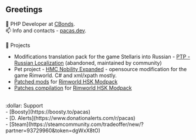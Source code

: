 ## Greetings

<!--
**pacas/pacas** is a ✨ _special_ ✨ repository because its `README.md` (this file) appears on your GitHub profile.

Here are some ideas to get you started:

- 🔭 I’m currently working on ...
- 🌱 I’m currently learning ...
- 👯 I’m looking to collaborate on ...
- 🤔 I’m looking for help with ...
- 💬 Ask me about ...
- 📫 How to reach me: ...
- 😄 Pronouns: ...
- ⚡ Fun fact: ...
-->

💬 PHP Developer at [CBonds](https://cbonds.com/).<br>
📫 Info and contacts - [pacas.dev](https://www.pacas.dev/).
<br><br>
🚀 Projects 
- Modifications translation pack for the game Stellaris into Russian - [PTP - Russian Localization](https://steamcommunity.com/sharedfiles/filedetails/?id=1375388095) (abandoned, maintained by community)
- Pet project - [HMC Nobility Expanded](https://github.com/pacas/HMC-Nobility-Expanded) - opensource modification for the game Rimworld. C# and xml/xpath mostly.
- [Patched mods](https://github.com/pacas/RW-Pacas-HSK-Patches) for [Rimworld HSK Modpack](https://github.com/skyarkhangel/Hardcore-SK/tree/development)
- [Patches compilation](https://github.com/pacas/Pacas-Patches-Compilation) for [Rimworld HSK Modpack](https://github.com/skyarkhangel/Hardcore-SK/tree/development) 

<br>
:dollar: Support<br>
- [Boosty](https://boosty.to/pacas)<br>
- [D. Alerts](https://www.donationalerts.com/r/pacas)<br>
- [Steam](https://steamcommunity.com/tradeoffer/new/?partner=93729960&token=dgWxX8tO) 
